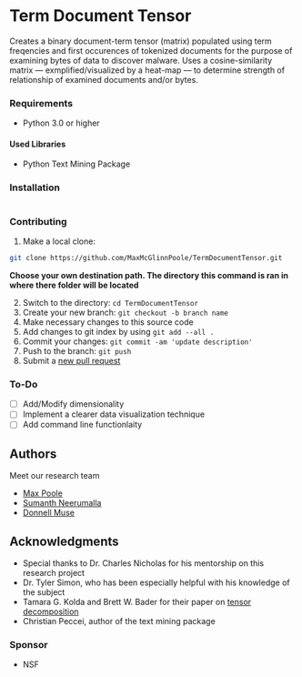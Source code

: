 # Term Document Tensor

Creates a binary document-term tensor (matrix) populated using term freqencies and first occurences of tokenized documents for the purpose of examining bytes of data to discover malware. Uses a cosine-similarity matrix — exmplified/visualized by a heat-map — to determine strength of relationship of examined documents and/or bytes.

### Requirements

* Python 3.0 or higher

#### Used Libraries 

* Python Text Mining Package

### Installation
```

```

### Contributing

1. Make a local clone: 
  ```sh
  git clone https://github.com/MaxMcGlinnPoole/TermDocumentTensor.git
  ```
  **Choose your own destination path. The directory this command is ran in where there folder will be located**

2. Switch to the directory: `cd TermDocumentTensor` 
3. Create your new branch: `git checkout -b branch name`
4. Make necessary changes to this source code
5. Add changes to git index by using `git add --all .`
6. Commit your changes: `git commit -am 'update description'`
7. Push to the branch: `git push`
8. Submit a [new pull request](https://github.com/MaxMcGlinnPoole/TermDocumentTensor/pull/new)

### To-Do

- [ ] Add/Modify dimensionality
- [ ] Implement a clearer data visualization technique
- [ ] Add command line functionlaity

## Authors 
Meet our research team
* [Max Poole](https://github.com/MaxMcGlinnPoole)
* [Sumanth Neerumalla](https://github.com/sumanthneerumalla)
* [Donnell Muse](https://github.com/Donnell794)

## Acknowledgments

* Special thanks to Dr. Charles Nicholas for his mentorship on this research project
* Dr. Tyler Simon, who has been especially helpful with his knowledge of the subject
* Tamara G. Kolda and Brett W. Bader for their paper on [tensor decomposition](http://www.sandia.gov/~tgkolda/pubs/pubfiles/TensorReview.pdf) 
* Christian Peccei, author of the text mining package

### Sponsor

* NSF